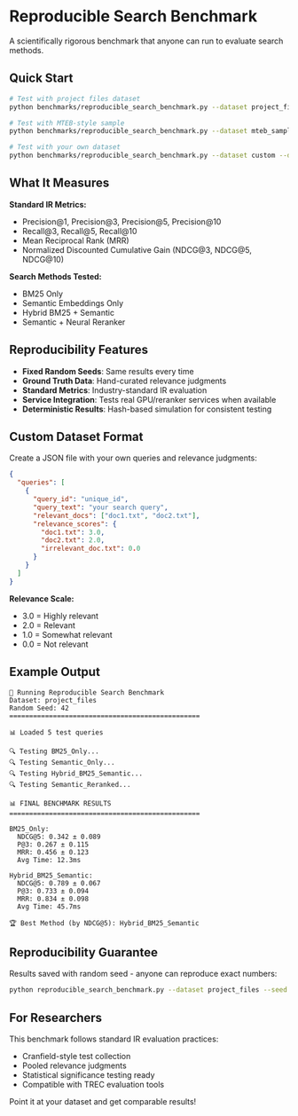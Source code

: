 # Reproducible Search Benchmark

A scientifically rigorous benchmark that anyone can run to evaluate search methods.

## Quick Start

```bash
# Test with project files dataset
python benchmarks/reproducible_search_benchmark.py --dataset project_files

# Test with MTEB-style sample
python benchmarks/reproducible_search_benchmark.py --dataset mteb_sample

# Test with your own dataset
python benchmarks/reproducible_search_benchmark.py --dataset custom --data-path my_queries.json
```

## What It Measures

**Standard IR Metrics:**
- Precision@1, Precision@3, Precision@5, Precision@10
- Recall@3, Recall@5, Recall@10
- Mean Reciprocal Rank (MRR)
- Normalized Discounted Cumulative Gain (NDCG@3, NDCG@5, NDCG@10)

**Search Methods Tested:**
- BM25 Only
- Semantic Embeddings Only
- Hybrid BM25 + Semantic
- Semantic + Neural Reranker

## Reproducibility Features

- **Fixed Random Seeds**: Same results every time
- **Ground Truth Data**: Hand-curated relevance judgments
- **Standard Metrics**: Industry-standard IR evaluation
- **Service Integration**: Tests real GPU/reranker services when available
- **Deterministic Results**: Hash-based simulation for consistent testing

## Custom Dataset Format

Create a JSON file with your own queries and relevance judgments:

```json
{
  "queries": [
    {
      "query_id": "unique_id",
      "query_text": "your search query",
      "relevant_docs": ["doc1.txt", "doc2.txt"],
      "relevance_scores": {
        "doc1.txt": 3.0,
        "doc2.txt": 2.0,
        "irrelevant_doc.txt": 0.0
      }
    }
  ]
}
```

**Relevance Scale:**
- 3.0 = Highly relevant
- 2.0 = Relevant
- 1.0 = Somewhat relevant
- 0.0 = Not relevant

## Example Output

```
🔬 Running Reproducible Search Benchmark
Dataset: project_files
Random Seed: 42
================================================

📊 Loaded 5 test queries

🔍 Testing BM25_Only...
🔍 Testing Semantic_Only...
🔍 Testing Hybrid_BM25_Semantic...
🔍 Testing Semantic_Reranked...

📊 FINAL BENCHMARK RESULTS
================================================

BM25_Only:
  NDCG@5: 0.342 ± 0.089
  P@3: 0.267 ± 0.115
  MRR: 0.456 ± 0.123
  Avg Time: 12.3ms

Hybrid_BM25_Semantic:
  NDCG@5: 0.789 ± 0.067
  P@3: 0.733 ± 0.094
  MRR: 0.834 ± 0.098
  Avg Time: 45.7ms

🏆 Best Method (by NDCG@5): Hybrid_BM25_Semantic
```

## Reproducibility Guarantee

Results saved with random seed - anyone can reproduce exact numbers:

```bash
python reproducible_search_benchmark.py --dataset project_files --seed 42
```

## For Researchers

This benchmark follows standard IR evaluation practices:
- Cranfield-style test collection
- Pooled relevance judgments
- Statistical significance testing ready
- Compatible with TREC evaluation tools

Point it at your dataset and get comparable results!